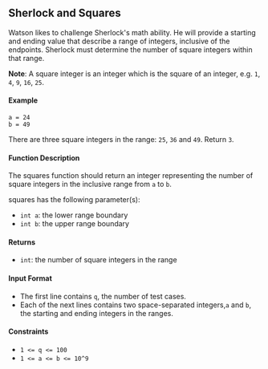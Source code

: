 ## Sherlock and Squares

Watson likes to challenge Sherlock's math ability. He will provide a starting and ending value that describe a range of integers, inclusive of the endpoints. Sherlock must determine the number of square integers within that range.

**Note**: A square integer is an integer which is the square of an integer, e.g. `1`, `4`, `9`, `16`, `25`.

#### Example

```
a = 24
b = 49
```

There are three square integers in the range: `25`, `36` and `49`. Return `3`.

#### Function Description

The squares function should return an integer representing the number of square integers in the inclusive range from `a` to `b`.

squares has the following parameter(s):

- `int a`: the lower range boundary
- `int b`: the upper range boundary

#### Returns

- `int`: the number of square integers in the range

#### Input Format

- The first line contains `q`, the number of test cases.
- Each of the next lines contains two space-separated integers,`a` and `b`, the starting and ending integers in the ranges.

#### Constraints

- `1 <= q <= 100`
- `1 <= a <= b <= 10^9`
